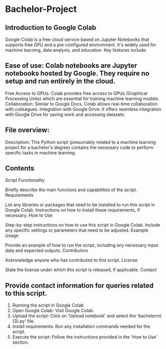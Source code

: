 # Bachelor-Project

## Introduction to Google Colab
Google Colab is a free cloud service based on Jupyter Notebooks that supports free GPU and a pre-configured environment. It's widely used for machine learning, data analysis, and education. Key features include:

## Ease of use: Colab notebooks are Jupyter notebooks hosted by Google. They require no setup and run entirely in the cloud.
Free Access to GPUs: Colab provides free access to GPUs (Graphical Processing Units) which are essential for training machine learning models.
Collaboration: Similar to Google Docs, Colab allows real-time collaboration with colleagues.
Integration with Google Drive: It offers seamless integration with Google Drive for saving work and accessing datasets.

## File overview:
Description: This Python script (presumably related to a machine learning project for a bachelor's degree) contains the necessary code to perform specific tasks in machine learning.


## Contents
Script Functionality

Briefly describe the main functions and capabilities of the script.
Requirements

List any libraries or packages that need to be installed to run this script in Google Colab.
Instructions on how to install these requirements, if necessary.
How to Use

Step-by-step instructions on how to use this script in Google Colab.
Include any specific settings or parameters that need to be adjusted.
Example Usage

Provide an example of how to run the script, including any necessary input data and expected outputs.
Contributors

Acknowledge anyone who has contributed to this script.
License

State the license under which this script is released, if applicable.
Contact

## Provide contact information for queries related to this script.
1. Running the script in Google Colab
2. Open Google Colab: Visit Google Colab.
3. Upload the script: Click on 'Upload notebook' and select the 'bachelorml (3).py' file.
4. Install requirements: Run any installation commands needed for the script.
5. Execute the script: Follow the instructions provided in the 'How to Use' section.
